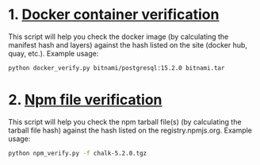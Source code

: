 # 1. [Docker container verification](./docker_verify.py)
This script will help you check the docker image (by calculating the manifest hash and layers) against the hash listed on the site (docker hub, quay, etc.).
Example usage:
```bash
python docker_verify.py bitnami/postgresql:15.2.0 bitnami.tar
```

# 2. [Npm file verification](./npm_verify.py)
This script will help you check the npm tarball file(s) (by calculating the tarball file hash) against the hash listed on the registry.npmjs.org.
Example usage:
```bash
python npm_verify.py -f chalk-5.2.0.tgz
```
